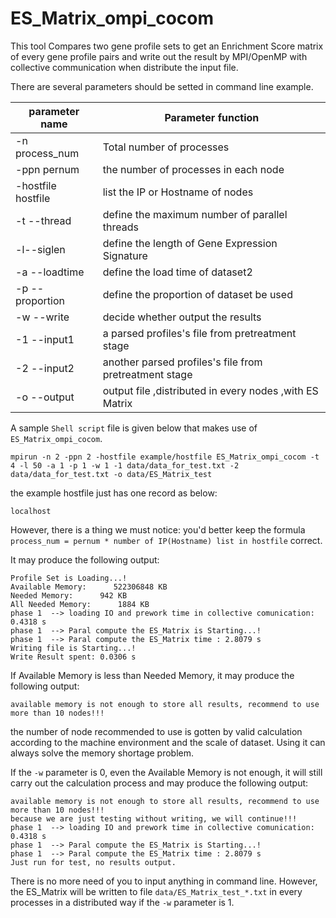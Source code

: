 <a name="ES_Matrix_ompi_cocom.doc"></a>
# ES_Matrix_ompi_cocom #

This tool Compares two gene profile sets to get an Enrichment Score matrix 
of every gene profile pairs and write out the result by MPI/OpenMP with collective
communication when distribute the input file.

There are several parameters should be setted in command line example.

| parameter name | Parameter function |
| -------------- | -------------------|
| -n process_num | Total number of processes |
| -ppn pernum |the number of processes in each node |
| -hostfile hostfile | list the IP or Hostname of nodes |
| -t --thread | define the maximum number of parallel threads |
| -l--siglen | define the length of Gene Expression Signature |
| -a --loadtime | define the load time of dataset2 |
| -p --proportion | define the proportion of dataset be used |
| -w --write | decide whether output the results  |
| -1 --input1 | a parsed profiles's file from pretreatment stage |
| -2 --input2 | another parsed profiles's file from pretreatment stage |
| -o --output | output file ,distributed in every nodes ,with ES Matrix |

A sample `Shell script` file is given below that makes use of `ES_Matrix_ompi_cocom`.

```shell
mpirun -n 2 -ppn 2 -hostfile example/hostfile ES_Matrix_ompi_cocom -t 4 -l 50 -a 1 -p 1 -w 1 -1 data/data_for_test.txt -2 data/data_for_test.txt -o data/ES_Matrix_test
```

the example hostfile just has one record as below:
```shell
localhost
```

However, there is a thing we must notice:
you'd better keep the formula `process_num = pernum * number of IP(Hostname) list in hostfile` 
correct.

It may produce the following output:
```shell
Profile Set is Loading...!
Available Memory:      522306848 KB
Needed Memory:      942 KB
All Needed Memory:      1884 KB
phase 1  --> loading IO and prework time in collective comunication: 0.4318 s
phase 1  --> Paral compute the ES_Matrix is Starting...!
phase 1  --> Paral compute the ES_Matrix time : 2.8079 s
Writing file is Starting...!
Write Result spent: 0.0306 s
```

If Available Memory is less than Needed Memory, it may produce the following output:
```shell
available memory is not enough to store all results, recommend to use more than 10 nodes!!!
```
the number of node recommended to use is gotten by valid calculation according to the machine environment and the scale of dataset.
Using it can always solve the memory shortage problem.

If the `-w` parameter is 0, even the Available Memory is not enough, it will still carry out the calculation process and may produce the following output:
```shell
available memory is not enough to store all results, recommend to use more than 10 nodes!!!
because we are just testing without writing, we will continue!!!
phase 1  --> loading IO and prework time in collective comunication: 0.4318 s
phase 1  --> Paral compute the ES_Matrix is Starting...!
phase 1  --> Paral compute the ES_Matrix time : 2.8079 s
Just run for test, no results output.
```

There is no more need of you to input anything in command line. However,
the ES_Matrix will be written to file `data/ES_Matrix_test_*.txt` in every
processes in a distributed way if the `-w` parameter is 1.